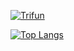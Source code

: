 [![Trifun](https://github-readme-stats.vercel.app/api?username=Trysha-rbrn&count_private=true&show_icons=true&&theme=merko)](https://github.com/Trysha-rbrn/github-readme-stats)

[![Top Langs](https://github-readme-stats.vercel.app/api/top-langs/?username=Trysha-rbrn&langs_count=5&layout=compact&hide=POV-Ray%20SDL)](https://github.com/Trysha-rbrn/github-readme-stats)
